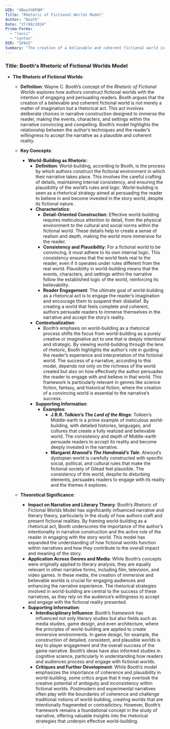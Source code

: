 ```yaml
---
UID: "4BoothRFWM"
Title: "Rhetoric of Fictional Worlds Model"
Author: "Booth"
Date: "27/08/2024"
Prima-Forma:
  - "lexis"
  - "syntax"
DIR: "SPACE"
Summary: "The creation of a believable and coherent fictional world is a rhetorical act, designed to immerse ther eader and make the narrative's events and characters convincing."
---
```


### Title: **Booth's Rhetoric of Fictional Worlds Model**

- **The Rhetoric of Fictional Worlds**:
  - **Definition**: Wayne C. Booth’s concept of the *Rhetoric of Fictional Worlds* explores how authors construct fictional worlds with the intention of engaging and persuading readers. Booth argues that the creation of a believable and coherent fictional world is not merely a matter of imagination but a rhetorical act. This act involves deliberate choices in narrative construction designed to immerse the reader, making the events, characters, and settings within the narrative convincing and compelling. Booth’s model highlights the relationship between the author’s techniques and the reader’s willingness to accept the narrative as a plausible and coherent reality.

  - **Key Concepts**:

    - **World-Building as Rhetoric**:
      - **Definition**: World-building, according to Booth, is the process by which authors construct the fictional environment in which their narrative takes place. This involves the careful crafting of details, maintaining internal consistency, and ensuring the plausibility of the world’s rules and logic. World-building is seen as a rhetorical strategy aimed at persuading the reader to believe in and become invested in the story world, despite its fictional nature.
      - **Characteristics**:
        - **Detail-Oriented Construction**: Effective world-building requires meticulous attention to detail, from the physical environment to the cultural and social norms within the fictional world. These details help to create a sense of realism and depth, making the world more immersive for the reader.
        - **Consistency and Plausibility**: For a fictional world to be convincing, it must adhere to its own internal logic. This consistency ensures that the world feels real to the reader, even if it operates under rules different from the real world. Plausibility in world-building means that the events, characters, and settings within the narrative follow the established logic of the world, reinforcing its believability.
        - **Reader Engagement**: The ultimate goal of world-building as a rhetorical act is to engage the reader’s imagination and encourage them to suspend their disbelief. By creating a world that feels complete and coherent, authors persuade readers to immerse themselves in the narrative and accept the story’s reality.
      - **Contextualization**:
        - Booth’s emphasis on world-building as a rhetorical process shifts the focus from world-building as a purely creative or imaginative act to one that is deeply intentional and strategic. By viewing world-building through the lens of rhetoric, Booth highlights the author’s role in guiding the reader’s experience and interpretation of the fictional world. The success of a narrative, according to this model, depends not only on the richness of the world created but also on how effectively the author persuades the reader to engage with and believe in that world. This framework is particularly relevant in genres like science fiction, fantasy, and historical fiction, where the creation of a convincing world is essential to the narrative’s success.
      - **Supporting Information**:
        - **Examples**:
          - **J.R.R. Tolkien’s *The Lord of the Rings***: Tolkien’s Middle-earth is a prime example of meticulous world-building, with detailed histories, languages, and cultures that create a fully realized and believable world. The consistency and depth of Middle-earth persuade readers to accept its reality and become deeply invested in the narrative.
          - **Margaret Atwood’s *The Handmaid’s Tale***: Atwood’s dystopian world is carefully constructed with specific social, political, and cultural rules that make the fictional society of Gilead feel plausible. The consistency of this world, despite its disturbing elements, persuades readers to engage with its reality and the themes it explores.

  - **Theoretical Significance**:
    - **Impact on Narrative and Literary Theory**: Booth’s Rhetoric of Fictional Worlds Model has significantly influenced narrative and literary theory, particularly in the study of how authors craft and present fictional realities. By framing world-building as a rhetorical act, Booth underscores the importance of the author’s intentionality in narrative construction and the active role of the reader in engaging with the story world. This model has expanded the understanding of how fictional worlds function within narratives and how they contribute to the overall impact and meaning of the story.
    - **Application Across Genres and Media**: While Booth’s concepts were originally applied to literary analysis, they are equally relevant in other narrative forms, including film, television, and video games. In these media, the creation of immersive and believable worlds is crucial for engaging audiences and enhancing the narrative experience. The rhetorical strategies involved in world-building are central to the success of these narratives, as they rely on the audience’s willingness to accept and engage with the fictional reality presented.
    - **Supporting Information**:
      - **Interdisciplinary Influence**: Booth’s framework has influenced not only literary studies but also fields such as media studies, game design, and even architecture, where the principles of world-building are applied to create immersive environments. In game design, for example, the construction of detailed, consistent, and plausible worlds is key to player engagement and the overall success of the game narrative. Booth’s ideas have also informed studies in cognitive science, particularly in understanding how readers and audiences process and engage with fictional worlds.
      - **Critiques and Further Development**: While Booth’s model emphasizes the importance of coherence and plausibility in world-building, some critics argue that it may overlook the creative potential of ambiguity and inconsistency within fictional worlds. Postmodern and experimental narratives often play with the boundaries of coherence and challenge traditional notions of world-building, creating worlds that are intentionally fragmented or contradictory. However, Booth’s framework remains a foundational concept in the study of narrative, offering valuable insights into the rhetorical strategies that underpin effective world-building.
